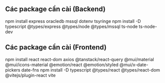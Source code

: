## Các package cần cài (Backend)

npm install express oracledb mssql dotenv tsyringe
npm install -D typescript @types/express @types/node @types/mssql ts-node ts-node-dev

## Các package cần cài (Frontend)

npm install react react-dom axios @tanstack/react-query @mui/material @mui/icons-material @emotion/react @emotion/styled @mui/x-date-pickers date-fns
npm install -D typescript @types/react @types/react-dom @vitejs/plugin-react vite
